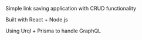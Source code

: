 Simple link saving application with CRUD functionality

Built with React + Node.js 

Using Urql + Prisma to handle GraphQL

